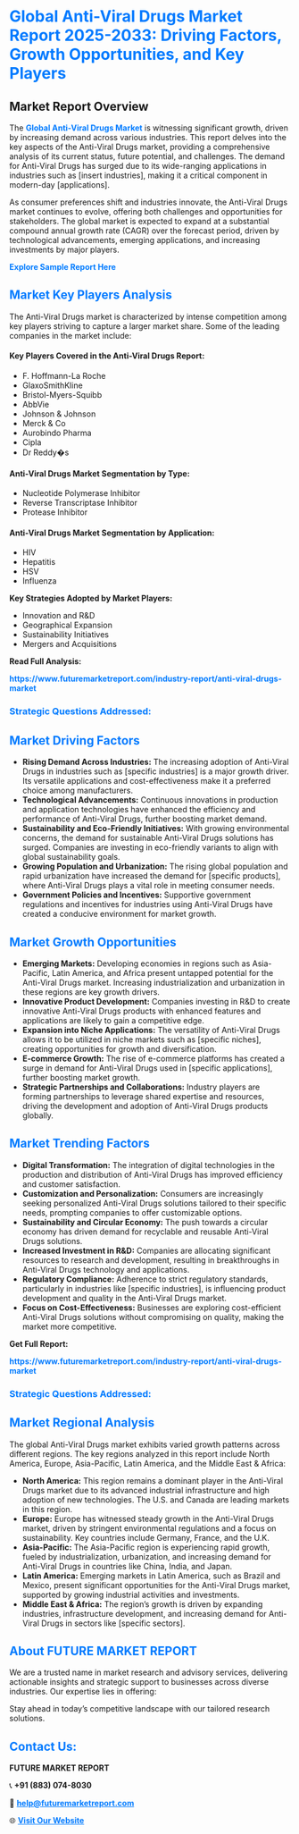 <h1 style="color: #007BFF;">Global Anti-Viral Drugs Market Report 2025-2033: Driving Factors, Growth Opportunities, and Key Players</h1>

<section id="overview">
<h2>Market Report Overview</h2>
<p>The <a href="https://www.futuremarketreport.com/industry-report/anti-viral-drugs-market" style="color: #007BFF; text-decoration: none;"><strong>Global Anti-Viral Drugs Market</strong></a> is witnessing significant growth, driven by increasing demand across various industries. This report delves into the key aspects of the Anti-Viral Drugs market, providing a comprehensive analysis of its current status, future potential, and challenges. The demand for Anti-Viral Drugs has surged due to its wide-ranging applications in industries such as [insert industries], making it a critical component in modern-day [applications].</p>
<p>As consumer preferences shift and industries innovate, the Anti-Viral Drugs market continues to evolve, offering both challenges and opportunities for stakeholders. The global market is expected to expand at a substantial compound annual growth rate (CAGR) over the forecast period, driven by technological advancements, emerging applications, and increasing investments by major players.</p>
</section>

<section id="overview">
<p><a href="https://www.futuremarketreport.com/request-sample/reportId=48850" style="color: #007BFF; text-decoration: none;"><strong>Explore Sample Report Here</strong></a></p>
</section>

<section id="key-players">
<h2 style="color: #007BFF;">Market Key Players Analysis</h2>
<p>The Anti-Viral Drugs market is characterized by intense competition among key players striving to capture a larger market share. Some of the leading companies in the market include:</p>
<h4>Key Players Covered in the Anti-Viral Drugs Report:</h4>
<ul><li>F. Hoffmann-La Roche</li><li>GlaxoSmithKline</li><li>Bristol-Myers-Squibb</li><li>AbbVie</li><li>Johnson &amp; Johnson</li><li>Merck &amp; Co</li><li>Aurobindo Pharma</li><li>Cipla</li><li>Dr Reddy�s</li></ul>
<h4>Anti-Viral Drugs Market Segmentation by Type:</h4>
<ul><li>Nucleotide Polymerase Inhibitor</li><li>Reverse Transcriptase Inhibitor</li><li>Protease Inhibitor</li></ul>

<h4>Anti-Viral Drugs Market Segmentation by Application:</h4>
<ul><li>HIV</li><li>Hepatitis</li><li>HSV</li><li>Influenza</li></ul>
<p><strong>Key Strategies Adopted by Market Players:</strong></p>
<ul>
<li>Innovation and R&D</li>
<li>Geographical Expansion</li>
<li>Sustainability Initiatives</li>
<li>Mergers and Acquisitions</li>
</ul>
</section>

<section>
<p><strong>Read Full Analysis: </strong></p><a href="https://www.futuremarketreport.com/industry-report/anti-viral-drugs-market" style="color: #007BFF; text-decoration: none;"><strong>https://www.futuremarketreport.com/industry-report/anti-viral-drugs-market</strong></a>
<h3 style="color: #007BFF;">Strategic Questions Addressed:</h3>
</section>

<section id="driving-factors">
<h2 style="color: #007BFF;">Market Driving Factors</h2>
<ul>
<li><strong>Rising Demand Across Industries:</strong> The increasing adoption of Anti-Viral Drugs in industries such as [specific industries] is a major growth driver. Its versatile applications and cost-effectiveness make it a preferred choice among manufacturers.</li>
<li><strong>Technological Advancements:</strong> Continuous innovations in production and application technologies have enhanced the efficiency and performance of Anti-Viral Drugs, further boosting market demand.</li>
<li><strong>Sustainability and Eco-Friendly Initiatives:</strong> With growing environmental concerns, the demand for sustainable Anti-Viral Drugs solutions has surged. Companies are investing in eco-friendly variants to align with global sustainability goals.</li>
<li><strong>Growing Population and Urbanization:</strong> The rising global population and rapid urbanization have increased the demand for [specific products], where Anti-Viral Drugs plays a vital role in meeting consumer needs.</li>
<li><strong>Government Policies and Incentives:</strong> Supportive government regulations and incentives for industries using Anti-Viral Drugs have created a conducive environment for market growth.</li>
</ul>
</section>

<section id="growth-opportunities">
<h2 style="color: #007BFF;">Market Growth Opportunities</h2>
<ul>
<li><strong>Emerging Markets:</strong> Developing economies in regions such as Asia-Pacific, Latin America, and Africa present untapped potential for the Anti-Viral Drugs market. Increasing industrialization and urbanization in these regions are key growth drivers.</li>
<li><strong>Innovative Product Development:</strong> Companies investing in R&D to create innovative Anti-Viral Drugs products with enhanced features and applications are likely to gain a competitive edge.</li>
<li><strong>Expansion into Niche Applications:</strong> The versatility of Anti-Viral Drugs allows it to be utilized in niche markets such as [specific niches], creating opportunities for growth and diversification.</li>
<li><strong>E-commerce Growth:</strong> The rise of e-commerce platforms has created a surge in demand for Anti-Viral Drugs used in [specific applications], further boosting market growth.</li>
<li><strong>Strategic Partnerships and Collaborations:</strong> Industry players are forming partnerships to leverage shared expertise and resources, driving the development and adoption of Anti-Viral Drugs products globally.</li>
</ul>
</section>

<section id="trending-factors">
<h2 style="color: #007BFF;">Market Trending Factors</h2>
<ul>
<li><strong>Digital Transformation:</strong> The integration of digital technologies in the production and distribution of Anti-Viral Drugs has improved efficiency and customer satisfaction.</li>
<li><strong>Customization and Personalization:</strong> Consumers are increasingly seeking personalized Anti-Viral Drugs solutions tailored to their specific needs, prompting companies to offer customizable options.</li>
<li><strong>Sustainability and Circular Economy:</strong> The push towards a circular economy has driven demand for recyclable and reusable Anti-Viral Drugs solutions.</li>
<li><strong>Increased Investment in R&D:</strong> Companies are allocating significant resources to research and development, resulting in breakthroughs in Anti-Viral Drugs technology and applications.</li>
<li><strong>Regulatory Compliance:</strong> Adherence to strict regulatory standards, particularly in industries like [specific industries], is influencing product development and quality in the Anti-Viral Drugs market.</li>
<li><strong>Focus on Cost-Effectiveness:</strong> Businesses are exploring cost-efficient Anti-Viral Drugs solutions without compromising on quality, making the market more competitive.</li>
</ul>
</section>

<section>
<p><strong>Get Full Report: </strong></p><a href="https://www.futuremarketreport.com/industry-report/anti-viral-drugs-market" style="color: #007BFF; text-decoration: none;"><strong>https://www.futuremarketreport.com/industry-report/anti-viral-drugs-market</strong></a>
<h3 style="color: #007BFF;">Strategic Questions Addressed:</h3>
</section>


<section id="regional-analysis">
<h2 style="color: #007BFF;">Market Regional Analysis</h2>
<p>The global Anti-Viral Drugs market exhibits varied growth patterns across different regions. The key regions analyzed in this report include North America, Europe, Asia-Pacific, Latin America, and the Middle East & Africa:</p>
<ul>
<li><strong>North America:</strong> This region remains a dominant player in the Anti-Viral Drugs market due to its advanced industrial infrastructure and high adoption of new technologies. The U.S. and Canada are leading markets in this region.</li>
<li><strong>Europe:</strong> Europe has witnessed steady growth in the Anti-Viral Drugs market, driven by stringent environmental regulations and a focus on sustainability. Key countries include Germany, France, and the U.K.</li>
<li><strong>Asia-Pacific:</strong> The Asia-Pacific region is experiencing rapid growth, fueled by industrialization, urbanization, and increasing demand for Anti-Viral Drugs in countries like China, India, and Japan.</li>
<li><strong>Latin America:</strong> Emerging markets in Latin America, such as Brazil and Mexico, present significant opportunities for the Anti-Viral Drugs market, supported by growing industrial activities and investments.</li>
<li><strong>Middle East & Africa:</strong> The region’s growth is driven by expanding industries, infrastructure development, and increasing demand for Anti-Viral Drugs in sectors like [specific sectors].</li>
</ul>
</section>

<footer>
<h2 style="color: #007BFF;">About FUTURE MARKET REPORT</h2>
<p>We are a trusted name in market research and advisory services, delivering actionable insights and strategic support to businesses across diverse industries. Our expertise lies in offering:</p>

<p>Stay ahead in today’s competitive landscape with our tailored research solutions.</p>

<h2 style="color: #007BFF;">Contact Us:</h2>
<p><strong>FUTURE MARKET REPORT</strong></p>
<p>📞 <strong>+91 (883) 074-8030</strong></p>
<p>📧 <strong><a href="mailto:help@futuremarketreport.com" style="color: #007BFF;">help@futuremarketreport.com</a></strong></p>
<p>🌐 <strong><a href="https://www.futuremarketreport.com/" style="color: #007BFF;">Visit Our Website</a></strong></p>
</footer>